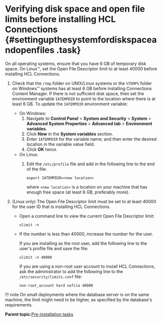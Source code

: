 # Verifying disk space and open file limits before installing HCL Connections {#settingupthesystemfordiskspaceandopenfiles .task}

On all operating systems, ensure that you have 6 GB of temporary disk space. On Linux™, set the Open File Descriptor limit to at least 40000 before installing HCL Connections.

1.  Check that the `/tmp` folder on UNIX/Linux systems or the `%TEMP%` folder on Windows™ systems has at least 6 GB before installing Connections Content Manager. If there is not sufficient disk space, then set the environment variable `IATEMPDIR` to point to the location where there is at least 6 GB. To update the `IATEMPDIR` environment variable:

    -   On Windows:
        1.  Navigate to **Control Panel** \> **System and Security** \> **System** \> **Advanced System Properties** \> **Advanced tab** \> **Environment variables**.
        2.  Click **New** in the **System variables** section.
        3.  Enter `IATEMPDIR` for the variable name; and then enter the desired location in the variable value field.
        4.  Click **OK** twice.
    -   On Linux:
        1.  Edit the `/etc/profile` file and add in the following line to the end of the file:

            ```
            export IATEMPDIR=<new location> 
            ```

            where `<new location>` is a location on your machine that has enough free space \(at least 6 GB, preferably more\).

2.  \(Linux only\) The Open File Descriptor limit must be set to at least 40000 for the user ID that is installing HCL Connections.

    -   Open a command line to view the current Open File Descriptor limit:

        ```
        ulimit -n
        ```

    -   If the number is less than 40000, increase the number for the user.

        If you are installing as the root user, add the following line to the user's profile file and save the file:

        ```
        ulimit -n 40000
        ```

        If you are using a non-root user account to install HCL Connections, ask the administrator to add the following line to the `/etc/security/limits.conf` file:

        ```
        non-root_account hard nofile 40000
        ```

!!! note 
    On small deployments where the database server is on the same machine, the limit might need to be higher, as specified by the database's requirements.


**Parent topic:**[Pre-installation tasks](../install/c_preinstall_actions.md)

